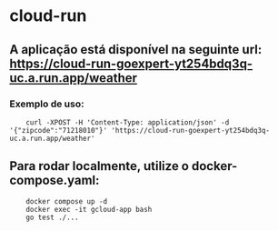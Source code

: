 # cloud-run

## A aplicação está disponível na seguinte url: https://cloud-run-goexpert-yt254bdq3q-uc.a.run.app/weather
### Exemplo de uso:
        curl -XPOST -H 'Content-Type: application/json' -d '{"zipcode":"71218010"}' 'https://cloud-run-goexpert-yt254bdq3q-uc.a.run.app/weather'

## Para rodar localmente, utilize o docker-compose.yaml:
        docker compose up -d
        docker exec -it gcloud-app bash
        go test ./...